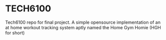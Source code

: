 # TECH6100
Tech6100 repo for final project.
A simple opensource implementation of an at home workout tracking system
aptly named the Home Gym Homie (HGH for short)
